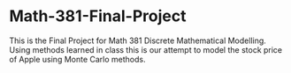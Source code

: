 # Math-381-Final-Project
This is the Final Project for Math 381 Discrete Mathematical Modelling. 
Using methods learned in class this is our attempt to model the stock price
of Apple using Monte Carlo methods. 